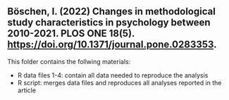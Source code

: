 ## Böschen, I. (2022) Changes in methodological study characteristics in psychology between 2010-2021. PLOS ONE 18(5). https://doi.org/10.1371/journal.pone.0283353.

This folder contains the follwing materials:
- R data files 1-4: contain all data needed to reproduce the analysis
- R script: merges data files and reproduces all analyses reported in the article
